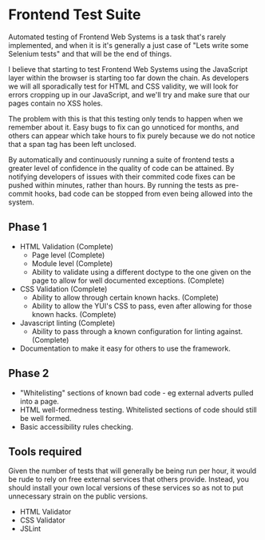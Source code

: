 # Frontend Test Suite

Automated testing of Frontend Web Systems is a task that's rarely implemented, and when it is it's generally a just case of "Lets write some Selenium tests" and that will be the end of things.

I believe that starting to test Frontend Web Systems using the JavaScript layer within the browser is starting too far down the chain.  As developers we will all sporadically test for HTML and CSS validity, we will look for errors cropping up in our JavaScript, and we'll try and make sure that our pages contain no XSS holes.

The problem with this is that this testing only tends to happen when we remember about it.  Easy bugs to fix can go unnoticed for months, and others can appear which take hours to fix purely because we do not notice that a span tag has been left unclosed.

By automatically and continuously running a suite of frontend tests a greater level of confidence in the quality of code can be attained.  By notifying developers of issues with their commited code fixes can be pushed within minutes, rather than hours.  By running the tests as pre-commit hooks, bad code can be stopped from even being allowed into the system.

## Phase 1

   * HTML Validation (Complete)
       * Page level (Complete)
       * Module level (Complete)
       * Ability to validate using a different doctype to the one given on the page to allow for well documented exceptions. (Complete)
   * CSS Validation (Complete)
       * Ability to allow through certain known hacks. (Complete)
       * Ability to allow the YUI's CSS to pass, even after allowing for those known hacks. (Complete)
   * Javascript linting (Complete)
       * Ability to pass through a known configuration for linting against. (Complete)
   * Documentation to make it easy for others to use the framework.
   
## Phase 2

   * "Whitelisting" sections of known bad code - eg external adverts pulled into a page.
   * HTML well-formedness testing.  Whitelisted sections of code should still be well formed.
   * Basic accessibility rules checking.

## Tools required

Given the number of tests that will generally be being run per hour, it would be rude to rely on free external services that others provide.  Instead, you should install your own local versions of these services so as not to put unnecessary strain on the public versions.

   * HTML Validator
   * CSS Validator
   * JSLint
